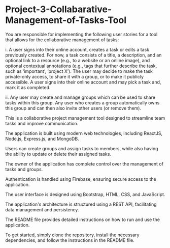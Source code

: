 # Project-3-Collabarative-Management-of-Tasks-Tool

You are responsible for implementing the following user stories for a tool that allows for the collaborative
management of tasks:

i. A user signs into their online account, creates a task or edits a task previously created. For now, a
task consists of a title, a description, and an optional link to a resource (e.g., to a website or an
online image), and optional contextual annotations (e.g., tags that further describe the task, such as
‘important’, ‘project X’). The user may decide to make the task private-only access, to share it with
a group, or to make it publicly accessible. A user signs into their online account and may pick a task
and, mark it as completed.

ii. Any user may create and manage groups which can be used to share tasks within this group. Any
user who creates a group automatically owns this group and can then also invite other users (or
remove them). 


This is a collaborative project management tool designed to streamline team tasks and improve communication.

The application is built using modern web technologies, including ReactJS, Node.js, Express.js, and MongoDB.

Users can create groups and assign tasks to members, while also having the ability to update or delete their assigned tasks.

The owner of the application has complete control over the management of tasks and groups.

Authentication is handled using Firebase, ensuring secure access to the application.

The user interface is designed using Bootstrap, HTML, CSS, and JavaScript.

The application's architecture is structured using a REST API, facilitating data management and persistency.

The README file provides detailed instructions on how to run and use the application.

To get started, simply clone the repository, install the necessary dependencies, and follow the instructions in the README file.
